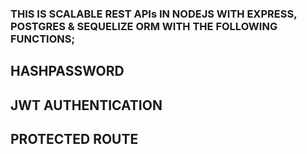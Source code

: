 ### THIS IS SCALABLE REST APIs IN NODEJS WITH EXPRESS, POSTGRES & SEQUELIZE ORM WITH THE FOLLOWING FUNCTIONS;
## HASHPASSWORD
## JWT AUTHENTICATION
## PROTECTED ROUTE
